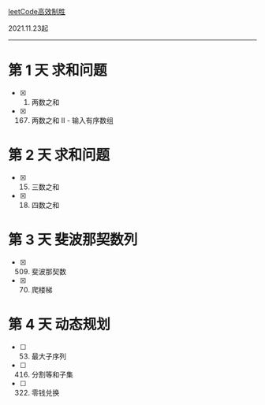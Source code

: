 [leetCode高效制胜](https://leetcode-cn.com/study-plan/efficient-winning/?progress=m866cas)

2021.11.23起

---  
# 第 1 天 求和问题
- [x] 1. 两数之和
- [x] 167. 两数之和 II - 输入有序数组

# 第 2 天 求和问题
- [x] 15. 三数之和
- [x] 18. 四数之和

# 第 3 天 斐波那契数列
- [x] 509. 斐波那契数
- [x] 70. 爬楼梯

# 第 4 天 动态规划
- [ ] 53. 最大子序列
- [ ] 416. 分割等和子集
- [ ] 322. 零钱兑换

